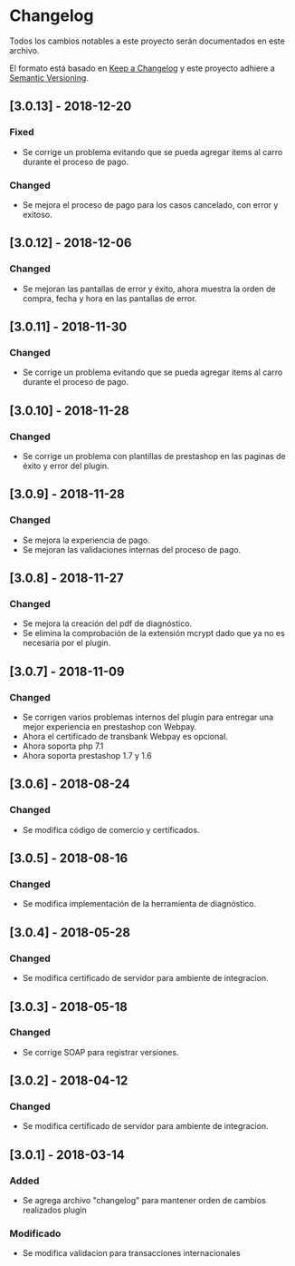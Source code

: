 # Changelog
Todos los cambios notables a este proyecto serán documentados en este archivo.

El formato está basado en [Keep a Changelog](http://keepachangelog.com/en/1.0.0/)
y este proyecto adhiere a [Semantic Versioning](http://semver.org/spec/v2.0.0.html).

## [3.0.13] - 2018-12-20
### Fixed
- Se corrige un problema evitando que se pueda agregar items al carro durante el proceso de pago.
### Changed
- Se mejora el proceso de pago para los casos cancelado, con error y exitoso.
  
## [3.0.12] - 2018-12-06
### Changed
- Se mejoran las pantallas de error y éxito, ahora muestra la orden de compra, fecha y hora en las pantallas de error.

## [3.0.11] - 2018-11-30
### Changed
- Se corrige un problema evitando que se pueda agregar items al carro durante el proceso de pago.

## [3.0.10] - 2018-11-28
### Changed
- Se corrige un problema con plantillas de prestashop en las paginas de éxito y error del plugin.

## [3.0.9] - 2018-11-28
### Changed
- Se mejora la experiencia de pago.
- Se mejoran las validaciones internas del proceso de pago.

## [3.0.8] - 2018-11-27
### Changed
- Se mejora la creación del pdf de diagnóstico.
- Se elimina la comprobación de la extensión mcrypt dado que ya no es necesaria por el plugin.

## [3.0.7] - 2018-11-09
### Changed
- Se corrigen varios problemas internos del plugin para entregar una mejor experiencia en prestashop con Webpay.
- Ahora el certificado de transbank Webpay es opcional.
- Ahora soporta php 7.1
- Ahora soporta prestashop 1.7 y 1.6

## [3.0.6] - 2018-08-24
### Changed
- Se modifica código de comercio y certificados.

## [3.0.5] - 2018-08-16
### Changed
- Se modifica implementación de la herramienta de diagnóstico.

## [3.0.4] - 2018-05-28
### Changed
- Se modifica certificado de servidor para ambiente de integracion.

## [3.0.3] - 2018-05-18
### Changed
- Se corrige SOAP para registrar versiones.

## [3.0.2] - 2018-04-12
### Changed
- Se modifica certificado de servidor para ambiente de integracion.

## [3.0.1] - 2018-03-14
### Added
- Se agrega archivo "changelog" para mantener orden de cambios realizados plugin

### Modificado
- Se modifica validacion para  transacciones internacionales
